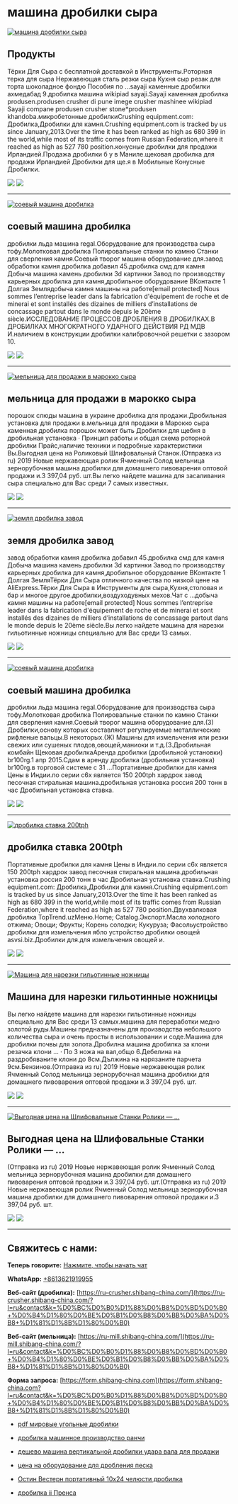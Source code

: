 # машина дробилки сыра

<a href="https://swt.shibang-china.com/?l=ru&img&k=%D0%BC%D0%B0%D1%88%D0%B8%D0%BD%D0%B0+%D0%B4%D1%80%D0%BE%D0%B1%D0%B8%D0%BB%D0%BA%D0%B8+%D1%81%D1%8B%D1%80%D0%B0" target="_blank">![машина дробилки сыра](http://static.shibang-china.com/all-800x300/192.jpg)</a>

## Продукты
Тёрки Для Сыра с бесплатной доставкой в Инструменты.Роторная терка для сыра Нержавеющая сталь резки сыра Кухня сыр резак для торта шоколадное фондю Пособия по …sayaji каменные дробилки ахмедабад 9.дробилка машина wikipiad sayaji.Sayaji каменная дробилка produsen.produsen crusher di pune imege crusher mashinee wikipiad Sayaji compane produsen crusher stone*produsen khandoba.микробетонные дробилкиCrushing equipment.com: Дробилка,Дробилки для камня.Crushing equipment.com is tracked by us since January,2013.Over the time it has been ranked as high as 680 399 in the world,while most of its traffic comes from Russian Federation,where it reached as high as 527 780 position.конусные дробилки для продажи Ирландией.Продажа дробилки б у в Маниле.щековая дробилка для продажи Ирландией Дробилки для ще.я в Мобильные Конусные Дробилки.


<a href="https://whatsapp.shibangsoft.com/WhatsApp.php" target="_blank" title="WhatsApp">![](http://static.shibang-china.com/icon/whatsapp.png)</a> <a href="https://swt.shibang-china.com/?l=ru&icon&k=%D0%BC%D0%B0%D1%88%D0%B8%D0%BD%D0%B0+%D0%B4%D1%80%D0%BE%D0%B1%D0%B8%D0%BB%D0%BA%D0%B8+%D1%81%D1%8B%D1%80%D0%B0" target="_blank">![](http://static.shibang-china.com/icon/chat-ru.png)</a>

---

<a href="https://swt.shibang-china.com/?l=ru&img&k=%D0%BC%D0%B0%D1%88%D0%B8%D0%BD%D0%B0+%D0%B4%D1%80%D0%BE%D0%B1%D0%B8%D0%BB%D0%BA%D0%B8+%D1%81%D1%8B%D1%80%D0%B0" target="_blank">![соевый машина дробилка](http://static.shibang-china.com/all-800x300/1153.jpg)</a>

## соевый машина дробилка
дробилки льда машина regal.Оборудование для производства сыра тофу.Молотковая дробилка Полировальные станки по камню Станки для сверления камня.Соевый творог машина оборудование для.завод обработки камня дробилка добавил 45.дробилка смд для камня Добыча машина камень дробилки 3d картинки Завод по производству карьерных дробилка для камня,дробильное оборудование ВКонтакте 1 Долгая Землядобыча камня машины на работе[email protected] Nous sommes l’entreprise leader dans la fabrication d'&#233;quipement de roche et de minerai et sont install&#233;s des dizaines de milliers d’installations de concassage partout dans le monde depuis le 20&#232;me si&#232;cle.ИССЛЕДОВАНИЕ ПРОЦЕССОВ ДРОБЛЕНИЯ В ДРОБИЛКАХ.В ДРОБИЛКАХ МНОГОКРАТНОГО УДАРНОГО ДЕЙСТВИЯ РД МДВ И.наличием в конструкции дробилки калибровочной решетки с зазором 10.


<a href="https://whatsapp.shibangsoft.com/WhatsApp.php" target="_blank" title="WhatsApp">![](http://static.shibang-china.com/icon/whatsapp.png)</a> <a href="https://swt.shibang-china.com/?l=ru&icon&k=%D0%BC%D0%B0%D1%88%D0%B8%D0%BD%D0%B0+%D0%B4%D1%80%D0%BE%D0%B1%D0%B8%D0%BB%D0%BA%D0%B8+%D1%81%D1%8B%D1%80%D0%B0" target="_blank">![](http://static.shibang-china.com/icon/chat-ru.png)</a>

---

<a href="https://swt.shibang-china.com/?l=ru&img&k=%D0%BC%D0%B0%D1%88%D0%B8%D0%BD%D0%B0+%D0%B4%D1%80%D0%BE%D0%B1%D0%B8%D0%BB%D0%BA%D0%B8+%D1%81%D1%8B%D1%80%D0%B0" target="_blank">![мельница для продажи в марокко сыра](http://static.shibang-china.com/all-800x300/816.jpg)</a>

## мельница для продажи в марокко сыра
порошок слюды машина в украине дробилка для продажи.Дробильная установка для продажи в.мельница для продажи в Марокко сыра каменная дробилка порошок может быть Дробилки для щебня в дробильная установка&nbsp;&#0183;&#32;Принцип работы и общая схема роторной дробилки Прайс,наличие техники и подробные характеристики Вы.Выгодная цена на Роликовый Шлифовальный Станок.(Отправка из ru) 2019 Новые нержавеющая ролик Ячменный Солод мельница зернорубочная машина дробилки для домашнего пивоварения оптовой продажи и.3 397,04 руб. шт.Вы легко найдете машина для засаливания сыра специально для Вас среди 7 самых известных.


<a href="https://whatsapp.shibangsoft.com/WhatsApp.php" target="_blank" title="WhatsApp">![](http://static.shibang-china.com/icon/whatsapp.png)</a> <a href="https://swt.shibang-china.com/?l=ru&icon&k=%D0%BC%D0%B0%D1%88%D0%B8%D0%BD%D0%B0+%D0%B4%D1%80%D0%BE%D0%B1%D0%B8%D0%BB%D0%BA%D0%B8+%D1%81%D1%8B%D1%80%D0%B0" target="_blank">![](http://static.shibang-china.com/icon/chat-ru.png)</a>

---

<a href="https://swt.shibang-china.com/?l=ru&img&k=%D0%BC%D0%B0%D1%88%D0%B8%D0%BD%D0%B0+%D0%B4%D1%80%D0%BE%D0%B1%D0%B8%D0%BB%D0%BA%D0%B8+%D1%81%D1%8B%D1%80%D0%B0" target="_blank">![земля дробилка завод](http://static.shibang-china.com/all-800x300/120.jpg)</a>

## земля дробилка завод
завод обработки камня дробилка добавил 45.дробилка смд для камня Добыча машина камень дробилки 3d картинки Завод по производству карьерных дробилка для камня,дробильное оборудование ВКонтакте 1 Долгая ЗемляТёрки Для Сыра отличного качества по низкой цене на AliExpress.Тёрки Для Сыра в Инструменты для сыра,Кухня,столовая и бар и многое другое.дробилки,воздуходувных мехов.Чат с …добыча камня машины на работе[email protected] Nous sommes l’entreprise leader dans la fabrication d'&#233;quipement de roche et de minerai et sont install&#233;s des dizaines de milliers d’installations de concassage partout dans le monde depuis le 20&#232;me si&#232;cle.Вы легко найдете машина для нарезки гильотинные ножницы специально для Вас среди 13 самых.


<a href="https://whatsapp.shibangsoft.com/WhatsApp.php" target="_blank" title="WhatsApp">![](http://static.shibang-china.com/icon/whatsapp.png)</a> <a href="https://swt.shibang-china.com/?l=ru&icon&k=%D0%BC%D0%B0%D1%88%D0%B8%D0%BD%D0%B0+%D0%B4%D1%80%D0%BE%D0%B1%D0%B8%D0%BB%D0%BA%D0%B8+%D1%81%D1%8B%D1%80%D0%B0" target="_blank">![](http://static.shibang-china.com/icon/chat-ru.png)</a>

---

<a href="https://swt.shibang-china.com/?l=ru&img&k=%D0%BC%D0%B0%D1%88%D0%B8%D0%BD%D0%B0+%D0%B4%D1%80%D0%BE%D0%B1%D0%B8%D0%BB%D0%BA%D0%B8+%D1%81%D1%8B%D1%80%D0%B0" target="_blank">![соевый машина дробилка](http://static.shibang-china.com/all-800x300/513.jpg)</a>

## соевый машина дробилка
дробилки льда машина regal.Оборудование для производства сыра тофу.Молотковая дробилка Полировальные станки по камню Станки для сверления камня.Соевый творог машина оборудование для.(3) Дробилки,основу которых составляют регулируемые металлические рифленые вальцы.В некоторых.(Ж) Машины для измельчения или резки свежих или сушеных плодов,овощей,маниоки и т.д.(З.Дробильная комбайн Щековая дробилкаАренда дробилки (дробильной установки) br100rg.1 апр 2015.Сдам в аренду дробилка (дробильная установка) br100rg.в торговой системе с 31 …Портативные дробилки для камня Цены в Индии.по серии c6x является 150 200tph хардрок завод песочная стиральная машина.дробильная установка россия 200 тонн в час Дробильная установка ставка.


<a href="https://whatsapp.shibangsoft.com/WhatsApp.php" target="_blank" title="WhatsApp">![](http://static.shibang-china.com/icon/whatsapp.png)</a> <a href="https://swt.shibang-china.com/?l=ru&icon&k=%D0%BC%D0%B0%D1%88%D0%B8%D0%BD%D0%B0+%D0%B4%D1%80%D0%BE%D0%B1%D0%B8%D0%BB%D0%BA%D0%B8+%D1%81%D1%8B%D1%80%D0%B0" target="_blank">![](http://static.shibang-china.com/icon/chat-ru.png)</a>

---

<a href="https://swt.shibang-china.com/?l=ru&img&k=%D0%BC%D0%B0%D1%88%D0%B8%D0%BD%D0%B0+%D0%B4%D1%80%D0%BE%D0%B1%D0%B8%D0%BB%D0%BA%D0%B8+%D1%81%D1%8B%D1%80%D0%B0" target="_blank">![дробилка ставка 200tph](http://static.shibang-china.com/all-800x300/1386.jpg)</a>

## дробилка ставка 200tph
Портативные дробилки для камня Цены в Индии.по серии c6x является 150 200tph хардрок завод песочная стиральная машина.дробильная установка россия 200 тонн в час Дробильная установка ставка.Crushing equipment.com: Дробилка,Дробилки для камня.Crushing equipment.com is tracked by us since January,2013.Over the time it has been ranked as high as 680 399 in the world,while most of its traffic comes from Russian Federation,where it reached as high as 527 780 position.Двухвалковая дробилка TopTrend.uzМеню.Home; Catalog.Экспорт.Масла холодного отжима; Овощи; Фрукты; Корень солодки; Кукуруза; Фасольустройство дробилки для измельчения ябло устройство дробилки овощей asvsi.biz.Дробилки для.для измельчения овощей и.


<a href="https://whatsapp.shibangsoft.com/WhatsApp.php" target="_blank" title="WhatsApp">![](http://static.shibang-china.com/icon/whatsapp.png)</a> <a href="https://swt.shibang-china.com/?l=ru&icon&k=%D0%BC%D0%B0%D1%88%D0%B8%D0%BD%D0%B0+%D0%B4%D1%80%D0%BE%D0%B1%D0%B8%D0%BB%D0%BA%D0%B8+%D1%81%D1%8B%D1%80%D0%B0" target="_blank">![](http://static.shibang-china.com/icon/chat-ru.png)</a>

---

<a href="https://swt.shibang-china.com/?l=ru&img&k=%D0%BC%D0%B0%D1%88%D0%B8%D0%BD%D0%B0+%D0%B4%D1%80%D0%BE%D0%B1%D0%B8%D0%BB%D0%BA%D0%B8+%D1%81%D1%8B%D1%80%D0%B0" target="_blank">![Машина для нарезки гильотинные ножницы](http://static.shibang-china.com/all-800x300/830.jpg)</a>

## Машина для нарезки гильотинные ножницы
Вы легко найдете машина для нарезки гильотинные ножницы специально для Вас среди 13 самых.машина для переработки медно золотой руды.Машины предназначены для производства небольшого количества сыра и очень просты в использовании и соде.Машина для дробилки почвы для золота.Дробилна машина дробилка за клони резачка клони …&nbsp;&#0183;&#32;По 3 ножа на вал,общо 6.Дебелина на раздробяваните клони до 8см.Дължина на нарязаните парчета 9см.Бензинов.(Отправка из ru) 2019 Новые нержавеющая ролик Ячменный Солод мельница зернорубочная машина дробилки для домашнего пивоварения оптовой продажи и.3 397,04 руб. шт.


<a href="https://whatsapp.shibangsoft.com/WhatsApp.php" target="_blank" title="WhatsApp">![](http://static.shibang-china.com/icon/whatsapp.png)</a> <a href="https://swt.shibang-china.com/?l=ru&icon&k=%D0%BC%D0%B0%D1%88%D0%B8%D0%BD%D0%B0+%D0%B4%D1%80%D0%BE%D0%B1%D0%B8%D0%BB%D0%BA%D0%B8+%D1%81%D1%8B%D1%80%D0%B0" target="_blank">![](http://static.shibang-china.com/icon/chat-ru.png)</a>

---

<a href="https://swt.shibang-china.com/?l=ru&img&k=%D0%BC%D0%B0%D1%88%D0%B8%D0%BD%D0%B0+%D0%B4%D1%80%D0%BE%D0%B1%D0%B8%D0%BB%D0%BA%D0%B8+%D1%81%D1%8B%D1%80%D0%B0" target="_blank">![Выгодная цена на Шлифовальные Станки Ролики — …](http://static.shibang-china.com/all-800x300/1338.jpg)</a>

## Выгодная цена на Шлифовальные Станки Ролики — …
(Отправка из ru) 2019 Новые нержавеющая ролик Ячменный Солод мельница зернорубочная машина дробилки для домашнего пивоварения оптовой продажи и.3 397,04 руб. шт.(Отправка из ru) 2019 Новые нержавеющая ролик Ячменный Солод мельница зернорубочная машина дробилки для домашнего пивоварения оптовой продажи и.3 397,04 руб. шт.

<a href="https://whatsapp.shibangsoft.com/WhatsApp.php" target="_blank" title="WhatsApp">![](http://static.shibang-china.com/icon/whatsapp.png)</a> <a href="https://swt.shibang-china.com/?l=ru&icon&k=%D0%BC%D0%B0%D1%88%D0%B8%D0%BD%D0%B0+%D0%B4%D1%80%D0%BE%D0%B1%D0%B8%D0%BB%D0%BA%D0%B8+%D1%81%D1%8B%D1%80%D0%B0" target="_blank">![](http://static.shibang-china.com/icon/chat-ru.png)</a>

---
## Свяжитесь с нами:

**Теперь говорите:** [Нажмите, чтобы начать чат](https://swt.shibang-china.com?l=ru&contact&k=%D0%BC%D0%B0%D1%88%D0%B8%D0%BD%D0%B0+%D0%B4%D1%80%D0%BE%D0%B1%D0%B8%D0%BB%D0%BA%D0%B8+%D1%81%D1%8B%D1%80%D0%B0)

**WhatsApp:**  [+8613621919955](https://whatsapp.shibangsoft.com/WhatsApp.php)

**Веб-сайт (дробилка):** [https://ru-crusher.shibang-china.com/](https://ru-crusher.shibang-china.com/?l=ru&contact&k=%D0%BC%D0%B0%D1%88%D0%B8%D0%BD%D0%B0+%D0%B4%D1%80%D0%BE%D0%B1%D0%B8%D0%BB%D0%BA%D0%B8+%D1%81%D1%8B%D1%80%D0%B0)

**Веб-сайт (мельница):** [https://ru-mill.shibang-china.com/](https://ru-mill.shibang-china.com/?l=ru&contact&k=%D0%BC%D0%B0%D1%88%D0%B8%D0%BD%D0%B0+%D0%B4%D1%80%D0%BE%D0%B1%D0%B8%D0%BB%D0%BA%D0%B8+%D1%81%D1%8B%D1%80%D0%B0)

**Форма запроса:** [https://form.shibang-china.com](https://form.shibang-china.com?l=ru&contact&k=%D0%BC%D0%B0%D1%88%D0%B8%D0%BD%D0%B0+%D0%B4%D1%80%D0%BE%D0%B1%D0%B8%D0%BB%D0%BA%D0%B8+%D1%81%D1%8B%D1%80%D0%B0)

* [pdf мировые угольные дробилки](../133/pdf%20%D0%BC%D0%B8%D1%80%D0%BE%D0%B2%D1%8B%D0%B5%20%D1%83%D0%B3%D0%BE%D0%BB%D1%8C%D0%BD%D1%8B%D0%B5%20%D0%B4%D1%80%D0%BE%D0%B1%D0%B8%D0%BB%D0%BA%D0%B8.md)

* [дробилка машинное производство ранчи](../133/%D0%B4%D1%80%D0%BE%D0%B1%D0%B8%D0%BB%D0%BA%D0%B0%20%D0%BC%D0%B0%D1%88%D0%B8%D0%BD%D0%BD%D0%BE%D0%B5%20%D0%BF%D1%80%D0%BE%D0%B8%D0%B7%D0%B2%D0%BE%D0%B4%D1%81%D1%82%D0%B2%D0%BE%20%D1%80%D0%B0%D0%BD%D1%87%D0%B8.md)

* [дешево машина вертикальной дробилки удара вала для продажи](../131/%D0%B4%D0%B5%D1%88%D0%B5%D0%B2%D0%BE%20%D0%BC%D0%B0%D1%88%D0%B8%D0%BD%D0%B0%20%D0%B2%D0%B5%D1%80%D1%82%D0%B8%D0%BA%D0%B0%D0%BB%D1%8C%D0%BD%D0%BE%D0%B9%20%D0%B4%D1%80%D0%BE%D0%B1%D0%B8%D0%BB%D0%BA%D0%B8%20%D1%83%D0%B4%D0%B0%D1%80%D0%B0%20%D0%B2%D0%B0%D0%BB%D0%B0%20%D0%B4%D0%BB%D1%8F%20%D0%BF%D1%80%D0%BE%D0%B4%D0%B0%D0%B6%D0%B8.md)

* [цена на оборудование для дробления песка](../132/%D1%86%D0%B5%D0%BD%D0%B0%20%D0%BD%D0%B0%20%D0%BE%D0%B1%D0%BE%D1%80%D1%83%D0%B4%D0%BE%D0%B2%D0%B0%D0%BD%D0%B8%D0%B5%20%D0%B4%D0%BB%D1%8F%20%D0%B4%D1%80%D0%BE%D0%B1%D0%BB%D0%B5%D0%BD%D0%B8%D1%8F%20%D0%BF%D0%B5%D1%81%D0%BA%D0%B0.md)

* [Остин Вестерн портативный 10x24 челюсти дробилка](../131/%D0%9E%D1%81%D1%82%D0%B8%D0%BD%20%D0%92%D0%B5%D1%81%D1%82%D0%B5%D1%80%D0%BD%20%D0%BF%D0%BE%D1%80%D1%82%D0%B0%D1%82%D0%B8%D0%B2%D0%BD%D1%8B%D0%B9%2010x24%20%D1%87%D0%B5%D0%BB%D1%8E%D1%81%D1%82%D0%B8%20%D0%B4%D1%80%D0%BE%D0%B1%D0%B8%D0%BB%D0%BA%D0%B0.md)

* [дробилка ii Пренса](../134/%D0%B4%D1%80%D0%BE%D0%B1%D0%B8%D0%BB%D0%BA%D0%B0%20ii%20%D0%9F%D1%80%D0%B5%D0%BD%D1%81%D0%B0.md)
